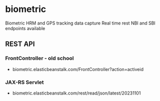 biometric
=========

Biometric HRM and GPS tracking data capture
Real time rest NBI and SBI endpoints available

## REST API
### FrontController - old school
-  biometric.elasticbeanstalk.com/FrontController?action=activeid
### JAX-RS Servlet
-  biometric.elasticbeanstalk.com/rest/read/json/latest/20231101
